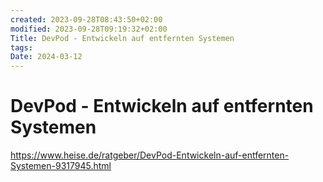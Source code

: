 ```yaml
---
created: 2023-09-28T08:43:50+02:00
modified: 2023-09-28T09:19:32+02:00
Title: DevPod - Entwickeln auf entfernten Systemen
tags: 
Date: 2024-03-12
---
```



# DevPod - Entwickeln auf entfernten Systemen 

https://www.heise.de/ratgeber/DevPod-Entwickeln-auf-entfernten-Systemen-9317945.html
